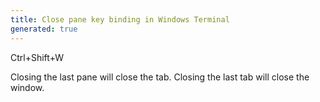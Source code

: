 ```yaml
---
title: Close pane key binding in Windows Terminal
generated: true
---
```


<div markdown="1" class="ans">
<key>Ctrl</key>+<key>Shift</key>+<key>W</key>
</div>

Closing the last pane will close the tab.
Closing the last tab will close the window.
